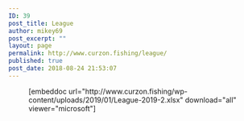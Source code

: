 ```yaml
---
ID: 39
post_title: League
author: mikey69
post_excerpt: ""
layout: page
permalink: http://www.curzon.fishing/league/
published: true
post_date: 2018-08-24 21:53:07
---
```

<!-- wp:html -->
<figure class="wp-block-image">[embeddoc url="http://www.curzon.fishing/wp-content/uploads/2019/01/League-2019-2.xlsx" download="all" viewer="microsoft"]</figure>
<!-- /wp:html -->